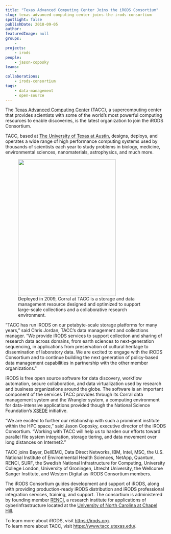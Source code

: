 ```yaml
---
title: "Texas Advanced Computing Center Joins the iRODS Consortium"
slug: texas-advanced-computing-center-joins-the-irods-consortium
spotlight: false
publishDate: 2018-09-05
author: 
featuredImage: null
groups:
    - 
projects:
    - irods
people:
    - jason-coposky
teams: 
    - 
collaborations:
    - irods-consortium
tags:
    - data-management
    - open-source
---
```

<!-- wp:paragraph -->
<p>The <a href="https://www.tacc.utexas.edu/">Texas Advanced Computing Center</a> (TACC), a supercomputing center that provides scientists with some of the world’s most powerful computing resources to enable discoveries, is the latest organization to join the iRODS Consortium. <br></p>
<!-- /wp:paragraph -->

<!-- wp:paragraph -->
<p>TACC, based at <a href="https://www.utexas.edu/">The University of Texas at Austin</a>, designs, deploys, and operates a wide range of high performance computing systems used by thousands of scientists each year to study problems in biology, medicine, environmental sciences, nanomaterials, astrophysics, and much more. &nbsp;<br></p>
<!-- /wp:paragraph -->

<!-- wp:more -->
<!--more-->
<!-- /wp:more -->

<!-- wp:image {"id":17781,"align":"right","width":306,"height":429} -->
<div class="wp-block-image"><figure class="alignright is-resized"><img src="https://renci.org/wp-content/uploads/2018/09/iRODS-TACC.jpg" alt="" class="wp-image-17781" width="306" height="429"/><figcaption>Deployed in 2009, Corral at TACC is a storage and data management resource designed and optimized to support large-scale collections and a collaborative research environment.</figcaption></figure></div>
<!-- /wp:image -->

<!-- wp:paragraph -->
<p>“TACC has run iRODS on our petabyte-scale storage platforms for many years,” said Chris Jordan, TACC’s data management and collections manager. “We provide iRODS services to support collection and sharing of research data across domains, from earth sciences to next-generation sequencing, in applications from preservation of cultural heritage to dissemination of laboratory data. We are excited to engage with the iRODS Consortium and to continue building the next generation of policy-based data management capabilities in partnership with the other member organizations."<br></p>
<!-- /wp:paragraph -->

<!-- wp:paragraph -->
<p>iRODS is free open source software for data discovery, workflow automation, secure collaboration, and data virtualization used by research and business organizations around the globe. The software is an important component of the services TACC provides through its Corral data management system and the Wrangler system, a computing environment for data-intensive applications provided though the National Science Foundation’s <a href="https://www.xsede.org/">XSEDE</a> initiative.<br></p>
<!-- /wp:paragraph -->

<!-- wp:paragraph -->
<p>“We are excited to further our relationship with such a prominent institute within the HPC space,” said Jason Coposky, executive director of the iRODS Consortium. “Working with TACC will help us to harden our efforts toward parallel file system integration, storage tiering, and data movement over long distances on Internet2.”<br></p>
<!-- /wp:paragraph -->

<!-- wp:paragraph -->
<p>TACC joins Bayer, DellEMC, Data Direct Networks, IBM, Intel, MSC, the U.S. National Institute of Environmental Health Sciences, NetApp, Quantum, RENCI, SURF, the Swedish National Infrastructure for Computing, University College London, University of Groningen, Utrecht University, the Wellcome Sanger Institute, and Western Digital as iRODS Consortium members.&nbsp;<br></p>
<!-- /wp:paragraph -->

<!-- wp:paragraph -->
<p>The iRODS Consortium guides development and support of iRODS, along with providing production-ready iRODS distribution and iRODS professional integration services, training, and support. The consortium is administered by founding member&nbsp;<a href="http://www.renci.org/">RENCI</a>, a research institute for applications of cyberinfrastructure located at the&nbsp;<a href="http://www.unc.edu/">University of North Carolina at Chapel Hill</a>.</p>
<!-- /wp:paragraph -->

<!-- wp:paragraph -->
<p>To learn more about iRODS, visit <a href="https://irods.org/">https://irods.org</a>.<br>To learn more about TACC, visit <a href="https://www.tacc.utexas.edu/">https://www.tacc.utexas.edu/</a>.<br></p>
<!-- /wp:paragraph -->
